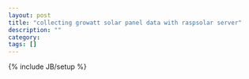 ```yaml
---
layout: post
title: "collecting growatt solar panel data with raspsolar server"
description: ""
category: 
tags: []
---
```

{% include JB/setup %}
